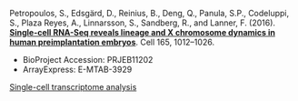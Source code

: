Petropoulos, S., Edsgärd, D., Reinius, B., Deng, Q., Panula, S.P., Codeluppi, S., Plaza Reyes, A., Linnarsson, S., Sandberg, R., and Lanner, F. (2016). **[Single-cell RNA-Seq reveals lineage and X chromosome dynamics in human preimplantation embryos](https://doi.org/10.1016/j.cell.2016.03.023)**. Cell 165, 1012–1026.

- BioProject Accession: PRJEB11202
- ArrayExpress: E-MTAB-3929

[Single-cell transcriptome analysis](https://jlduan.github.io/replica/j.cell.2016.03.023/notebooks/analyze.html)
